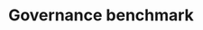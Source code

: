 ---
owner: Tim Leyden
last_update: Jun 15 2021
layout: unit
title: Governance benchmark
description: This assessment identifies gaps in your organization across key domains, as defined in Governance methodology of the Microsoft Cloud Adoption Framework-organizational readiness, resource consistency, cost management, deployment acceleration, security baseline, and identity baseline.
parent: Azure Governance
nav_order: 5
unit_type: Assessment
unit_url: https://cafbaseline.com/
duration: 00:10
---